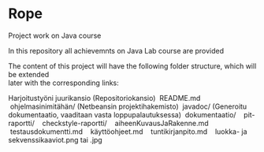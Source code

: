 # Rope

Project work on Java course

In this repository all achievemnts on Java Lab course are provided

The content of this project will have the following folder structure, which will be extended  
later with the corresponding links: 

Harjoitustyöni juurikansio (Repositoriokansio)
  README.md
  ohjelmasinimitähän/ (Netbeansin projektihakemisto)
  javadoc/ (Generoitu dokumentaatio, vaaditaan vasta loppupalautuksessa)
  dokumentaatio/ 
    pit-raportti/
    checkstyle-raportti/
    aiheenKuvausJaRakenne.md
    testausdokumentti.md
    käyttöohjeet.md
    tuntikirjanpito.md
    luokka- ja sekvenssikaaviot.png tai .jpg




